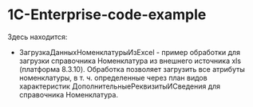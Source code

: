 # 1C-Enterprise-code-example
Здесь находится: 
- ЗагрузкаДанныхНоменклатурыИзExcel - пример обработки для загрузки справочника Номенклатура из внешнего источника xls (платформа 8.3.10).
  Обработка позволяет загрузить все атрибуты номенклатуры, в т. ч. определенные через план видов характеристик ДополнительныеРеквизитыИСведения
  для справочника Номенклатура. 
   


